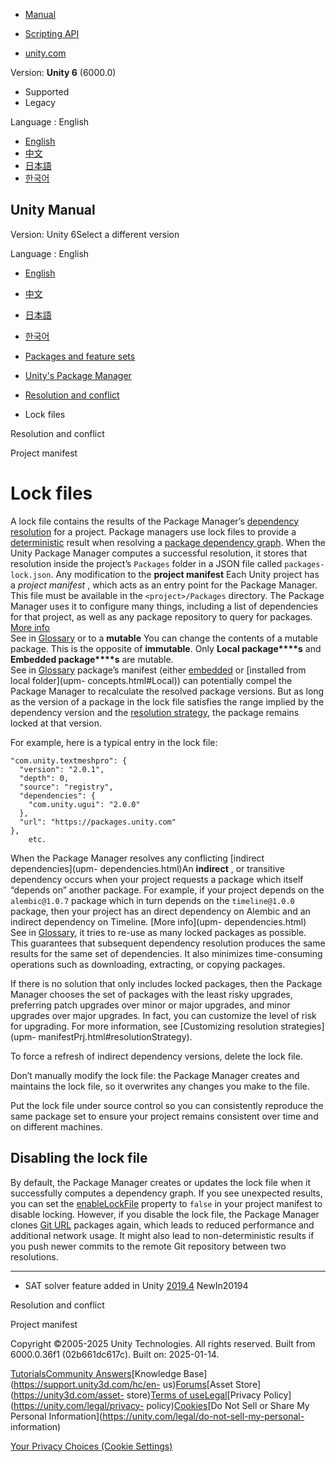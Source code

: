 [](https://docs.unity3d.com)

  * [Manual](../Manual/index.html)
  * [Scripting API](../ScriptReference/index.html)

  * [unity.com](https://unity.com/)

Version: **Unity 6** (6000.0)

  * Supported
  * Legacy

Language : English

  * [English](/Manual/upm-conflicts-auto.html)
  * [中文](/cn/current/Manual/upm-conflicts-auto.html)
  * [日本語](/ja/current/Manual/upm-conflicts-auto.html)
  * [한국어](/kr/current/Manual/upm-conflicts-auto.html)

[](https://docs.unity3d.com)

## Unity Manual

Version: Unity 6Select a different version

Language : English

  * [English](/Manual/upm-conflicts-auto.html)
  * [中文](/cn/current/Manual/upm-conflicts-auto.html)
  * [日本語](/ja/current/Manual/upm-conflicts-auto.html)
  * [한국어](/kr/current/Manual/upm-conflicts-auto.html)

  * [Packages and feature sets](PackagesList.html)
  * [Unity's Package Manager](Packages.html)
  * [Resolution and conflict](upm-conflicts.html)
  * Lock files

[](upm-conflicts.html)

Resolution and conflict

[](upm-manifestPrj.html)

Project manifest

# Lock files

A lock file contains the results of the Package Manager’s [dependency
resolution](upm-conflicts.html) for a project. Package managers use lock files
to provide a
[deterministic](https://en.wikipedia.org/wiki/Deterministic_algorithm) result
when resolving a [package dependency graph](upm-dependencies.html). When the
Unity Package Manager computes a successful resolution, it stores that
resolution inside the project’s `Packages` folder in a JSON file called
`packages-lock.json`. Any modification to the **project manifest** Each Unity
project has a _project manifest_ , which acts as an entry point for the
Package Manager. This file must be available in the `<project>/Packages`
directory. The Package Manager uses it to configure many things, including a
list of dependencies for that project, as well as any package repository to
query for packages. [More info](upm-manifestPrj.html)  
See in [Glossary](Glossary.html#Projectmanifest) or to a **mutable** You can
change the contents of a mutable package. This is the opposite of
**immutable**. Only **Local package****s** and **Embedded package****s** are
mutable.  
See in [Glossary](Glossary.html#Mutable) package’s manifest (either
[embedded](upm-concepts.html#Embedded) or [installed from local folder](upm-
concepts.html#Local)) can potentially compel the Package Manager to
recalculate the resolved package versions. But as long as the version of a
package in the lock file satisfies the range implied by the dependency version
and the [resolution strategy](upm-conflicts.html), the package remains locked
at that version.

For example, here is a typical entry in the lock file:

    
    
    "com.unity.textmeshpro": {
      "version": "2.0.1",
      "depth": 0,
      "source": "registry",
      "dependencies": {
        "com.unity.ugui": "2.0.0"
      },
      "url": "https://packages.unity.com"
    },
        etc.
    

When the Package Manager resolves any conflicting [indirect dependencies](upm-
dependencies.html)An **indirect** , or transitive dependency occurs when your
project requests a package which itself “depends on” another package. For
example, if your project depends on the `alembic@1.0.7` package which in turn
depends on the `timeline@1.0.0` package, then your project has an direct
dependency on Alembic and an indirect dependency on Timeline. [More info](upm-
dependencies.html)  
See in [Glossary](Glossary.html#Indirectdependency), it tries to re-use as
many locked packages as possible. This guarantees that subsequent dependency
resolution produces the same results for the same set of dependencies. It also
minimizes time-consuming operations such as downloading, extracting, or
copying packages.

If there is no solution that only includes locked packages, then the Package
Manager chooses the set of packages with the least risky upgrades, preferring
patch upgrades over minor or major upgrades, and minor upgrades over major
upgrades. In fact, you can customize the level of risk for upgrading. For more
information, see [Customizing resolution strategies](upm-
manifestPrj.html#resolutionStrategy).

To force a refresh of indirect dependency versions, delete the lock file.

Don’t manually modify the lock file: the Package Manager creates and maintains
the lock file, so it overwrites any changes you make to the file.

Put the lock file under source control so you can consistently reproduce the
same package set to ensure your project remains consistent over time and on
different machines.

## Disabling the lock file

By default, the Package Manager creates or updates the lock file when it
successfully computes a dependency graph. If you see unexpected results, you
can set the [enableLockFile](upm-manifestPrj.html#enableLockFile) property to
`false` in your project manifest to disable locking. However, if you disable
the lock file, the Package Manager clones [Git URL](upm-git.html) packages
again, which leads to reduced performance and additional network usage. It
might also lead to non-deterministic results if you push newer commits to the
remote Git repository between two resolutions.

  

* * *

  

  * SAT solver feature added in Unity [2019.4](https://docs.unity3d.com/2019.4/Documentation/Manual/30_search.html?q=newin20194) NewIn20194

[](upm-conflicts.html)

Resolution and conflict

[](upm-manifestPrj.html)

Project manifest

Copyright ©2005-2025 Unity Technologies. All rights reserved. Built from
6000.0.36f1 (02b661dc617c). Built on: 2025-01-14.

[Tutorials](https://learn.unity.com/)[Community
Answers](https://answers.unity3d.com)[Knowledge
Base](https://support.unity3d.com/hc/en-
us)[Forums](https://forum.unity3d.com)[Asset Store](https://unity3d.com/asset-
store)[Terms of
use](https://docs.unity3d.com/Manual/TermsOfUse.html)[Legal](https://unity.com/legal)[Privacy
Policy](https://unity.com/legal/privacy-
policy)[Cookies](https://unity.com/legal/cookie-policy)[Do Not Sell or Share
My Personal Information](https://unity.com/legal/do-not-sell-my-personal-
information)

[Your Privacy Choices (Cookie Settings)](javascript:void\(0\);)

